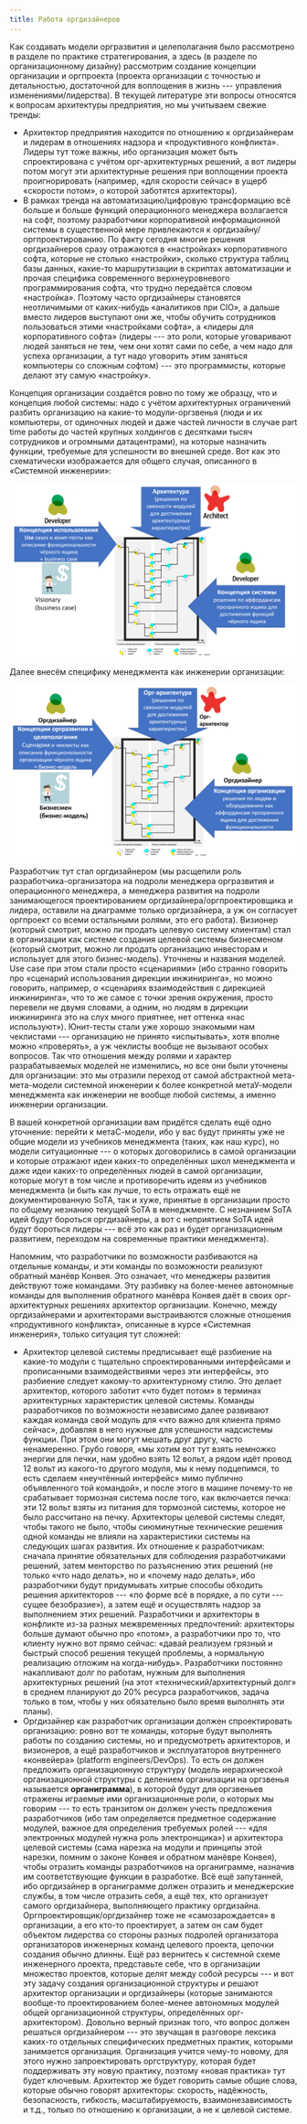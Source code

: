 ```yaml
---
title: Работа оргдизайнеров
---
```


Как создавать модели оргразвития и целеполагания было рассмотрено в
разделе по практике стратегирования, а здесь (в разделе по
организационному дизайну) рассмотрим создание концепции организации и
оргпроекта (проекта организации с точностью и детальностью, достаточной
для воплощения в жизнь --- управления изменениями/лидерства). В текущей
литературе эти вопросы относятся к вопросам архитектуры предприятия, но
мы учитываем свежие тренды:

-   Архитектор предприятия находится по отношению к оргдизайнерам и
    лидерам в отношениях надзора и «продуктивного конфликта». Лидеры тут
    тоже важны, ибо организация может быть спроектирована с учётом
    орг-архитектурных решений, а вот лидеры потом могут эти
    архитектурные решения при воплощении проекта проигнорировать
    (например, «для скорости сейчас» в ущерб «скорости потом», о которой
    заботятся архитекторы).
-   В рамках тренда на автоматизацию/цифровую трансформацию всё больше и
    больше функций операционного менеджера возлагается на софт, поэтому
    разработчики корпоративной информационной системы в существенной
    мере привлекаются к оргдизайну/оргпроектированию. По факту сегодня
    многие решения оргдизайнеров сразу отражаются в «настройках»
    корпоративного софта, которые не столько «настройки», сколько
    структура таблиц базы данных, какие-то маршрутизации в скриптах
    автоматизации и прочая специфика современного верхнеуровневого
    программирования софта, что трудно передаётся словом «настройка».
    Поэтому часто оргдизайнеры становятся неотличимыми от каких-нибудь
    «аналитиков при CIO», а дальше вместо лидеров выступают они же,
    чтобы обучить сотрудников пользоваться этими «настройками софта», а
    «лидеры для корпоративного софта» (лидеры --- это роли, которые
    уговаривают людей заняться не тем, чем они хотят сами по себе, а чем
    надо для успеха организации, а тут надо уговорить этим заняться
    компьютеры со сложным софтом) --- это программисты, которые делают
    эту самую «настройку».

Концепция организации создаётся ровно по тому же образцу, что и
концепция любой системы: надо с учётом архитектурных ограничений разбить
организацию на какие-то модули-оргзвенья (люди и их компьютеры, от
одиночных людей и даже частей личности в случае part time работы до
частей крупных холдингов с десятками тысяч сотрудников и огромными
датацентрами), на которые назначить функции, требуемые для успешности во
внешней среде. Вот как это схематически изображается для общего случая,
описанного в «Системной инженерии»:


![](02-work-of-systems-designers-70.png)


Далее внесём специфику менеджмента как инженерии организации:


![](02-work-of-systems-designers-71.png)


Разработчик тут стал оргдизайнером (мы расщепили роль
разработчика-организатора на подроли менеджера оргразвития и
операционного менеджера, а менеджера развития на подроли занимающегося
проектированием оргдизайнера/оргпроектировщика и лидера, оставили на
диаграмме только оргдизайнера, а уж он согласует оргпроект со всеми
остальными ролями, это его работа). Визионер (который смотрит, можно ли
продать целевую систему клиентам) стал в организации как системе
создания целевой системы бизнесменом (который смотрит, можно ли продать
организацию инвесторам и использует для этого бизнес-модель). Уточнены и
названия моделей. Use case при этом стали просто «сценариями» (ибо
странно говорить про «сценарий использования дирекции инжиниринга», но
можно говорить, например, о «сценариях взаимодействия с дирекцией
инжиниринга», что то же самое с точки зрения окружения, просто перевели
не двумя словами, а одним, но людям в дирекции инжиниринга это на слух
много приятнее, нет оттенка «нас используют»). Юнит-тесты стали уже
хорошо знакомыми нам чеклистами --- организацию не принято «испытывать»,
хотя вполне можно «проверять», а уж чеклисты вообще не вызывают особых
вопросов. Так что отношения между ролями и характер разрабатываемых
моделей не изменились, но все они были уточнены для организации: это мы
отразили переход от самой абстрактной мета-мета-модели системной
инженерии к более конкретной метаУ-модели менеджмента как инженерии не
вообще любой системы, а именно инженерии организации.

В вашей конкретной организации вам придётся сделать ещё одно уточнение:
перейти к метаС-модели, ибо у вас будут приняты уже не общие модели из
учебников менеджмента (таких, как наш курс), но модели ситуационные ---
о которых договорились в самой организации и которые отражают идеи
каких-то определённых школ менеджмента и даже идеи каких-то определённых
людей в самой организации, которые могут в том числе и противоречить
идеям из учебников менеджмента (и быть как лучше, то есть отражать ещё
не документированную SoTA, так и хуже, принятые в организации просто по
общему незнанию текущей SoTA в менеджменте. С незнанием SoTA идей будут
бороться оргдизайнеры, а вот с неприятием SoTA идей будут бороться
лидеры --- всё это как раз и будет организационным развитием, переходом
на современные практики менеджмента).

Напомним, что разработчики по возможности разбиваются на отдельные
команды, и эти команды по возможности реализуют обратный манёвр Конвея.
Это означает, что менеджеры развития действуют тоже командами. Эту
разбивку на более-менее автономные команды для выполнения обратного
манёвра Конвея даёт в своих орг-архитектурных решениях архитектор
организации. Конечно, между оргдизайнерами и архитекторами выстраиваются
сложные отношения «продуктивного конфликта», описанные в курсе
«Системная инженерия», только ситуация тут сложней:

-   Архитектор целевой системы предписывает ещё разбиение на какие-то
    модули с тщательно спроектированными интерфейсами и прописанными
    взаимодействиями через эти интерфейсы, это разбиение следует
    какому-то архитектурному стилю. Это делает архитектор, которого
    заботит «что будет потом» в терминах архитектурных характеристик
    целевой системы. Команды разработчиков по возможности независимо
    далее развивают каждая команда свой модуль для «что важно для
    клиента прямо сейчас», добавляя в него нужные для успешности
    надсистемы функции. При этом они могут мешать друг другу, часто
    ненамеренно. Грубо говоря, «мы хотим вот тут взять немножко энергии
    для печки, нам удобно взять 12 вольт, а рядом идёт провод 12 вольт
    из какого-то другого модуля, мы к нему подцепимся, то есть сделаем
    «неучтённый интерфейс» мимо публично объявленного той командой», и
    после этого в машине почему-то не срабатывает тормозная система
    после того, как включается печка: эти 12 вольт взяты из питания для
    тормозной системы, которое не было рассчитано на печку. Архитекторы
    целевой системы следят, чтобы такого не было, чтобы сиюминутные
    технические решения одной команды не влияли на характеристики
    системы на следующих шагах развития. Их отношение к разработчикам:
    сначала принятие обязательных для соблюдения разработчиками решений,
    затем менторство по разъяснению этих решений (не только «что надо
    делать», но и «почему надо делать», ибо разработчики будут
    придумывать хитрые способы обходить решения архитекторов --- «по
    форме всё в порядке, а по сути --- сущее безобразие»), а затем ещё и
    осуществлять надзор за выполнением этих решений. Разработчики и
    архитекторы в конфликте из-за разных межвременных предпочтений:
    архитекторы больше думают обычно про «потом», а разработчики про то,
    что клиенту нужно вот прямо сейчас: «давай реализуем грязный и
    быстрый способ решения текущей проблемы, а нормальную реализацию
    отложим на когда-нибудь». Разработчики постоянно накапливают долг по
    работам, нужным для выполнения архитектурных решений (на этот
    «технический/архитектурный долг» в среднем планируют до 20% ресурса
    разработчиков, задача только в том, чтобы у них обязательно было
    время выполнять эти планы).
-   Оргдизайнер как разработчик организации должен спроектировать
    организацию: ровно вот те команды, которые будут выполнять работы по
    созданию системы, но и предусмотреть архитекторов, и визионеров, а
    ещё разработчиков и эксплуататоров внутреннего «конвейера» (platform
    engineers/DevOps). То есть он должен предложить организационную
    структуру (модель иерархической организационной структуры с делением
    организации на оргзвенья называется **органиграмма**), в которой
    будут для оргзвеньев отражены играемые ими организационные роли, о
    которых мы говорим --- то есть транзитом он должен учесть
    предложения разработчиков (ибо там определяется предметное
    содержание модулей, важное для определения требуемых ролей --- «для
    электронных модулей нужна роль электронщика») и архитектора целевой
    системы (сама нарезка на модули и принципы этой нарезки, помним о
    законе Конвея и обратном манёвре Конвея), чтобы отразить команды
    разработчиков на органиграмме, назначив им соответствующие функции в
    разработке. Всё ещё запутанней, ибо оргдизайнер в органиграмме
    должен отразить и менеджерские службы, в том числе отразить себя, а
    ещё тех, кто организует самого оргдизайнера, выполняющего практику
    оргдизайна. Оргпроектировщик/оргдизайнер тоже не «самозарождается» в
    организации, а его кто-то проектирует, а затем он сам будет объектом
    лидерства со стороны разных подролей организатора организаторов
    инженерных команд целевого проекта, цепочки создания обычно длинны.
    Ещё раз вернитесь к системной схеме инженерного проекта, представьте
    себе, что в организации множество проектов, которые делят между
    собой ресурсы --- и вот эту задачу создания организационной
    структуры и решают архитектор организации и оргдизайнеры (которые
    занимаются вообще-то проектированием более-менее автономных модулей
    общей организационной структуры, определённых орг-архитектором).
    Довольно верный признак того, что вопрос должен решаться
    оргдизайнером --- это звучащая в разговоре лексика каких-то
    отдельных специфических предметных практик, которыми занимается
    организация. Организация учится чему-то новому, для этого нужно
    запроектировать оргструктуру, которая будет поддерживать эту новую
    практику, поэтому «новая практика» тут будет ключевым. Архитектор же
    будет говорить самые общие слова, которые обычно говорят
    архитекторы: скорость, надёжность, безопасность, гибкость,
    масштабируемость, взаимонезависимость и т.д., только по отношению к
    организации, а не к целевой системе.
